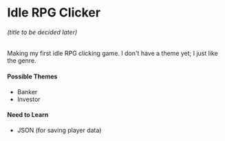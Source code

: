 # Idle RPG Clicker 
###### (title to be decided later)


Making my first idle RPG clicking game.
I don't have a theme yet; I just like the genre.  

#### Possible Themes
- Banker
- Investor

#### Need to Learn
- JSON (for saving player data)